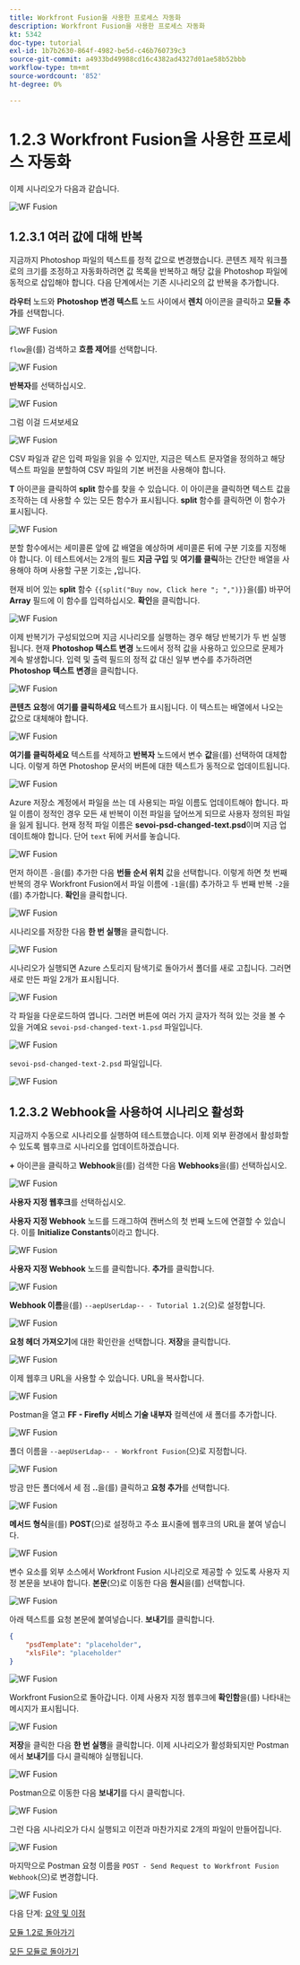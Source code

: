 ```yaml
---
title: Workfront Fusion을 사용한 프로세스 자동화
description: Workfront Fusion을 사용한 프로세스 자동화
kt: 5342
doc-type: tutorial
exl-id: 1b7b2630-864f-4982-be5d-c46b760739c3
source-git-commit: a4933bd49988cd16c4382ad4327d01ae58b52bbb
workflow-type: tm+mt
source-wordcount: '852'
ht-degree: 0%

---
```


# 1.2.3 Workfront Fusion을 사용한 프로세스 자동화

이제 시나리오가 다음과 같습니다.

![WF Fusion](./images/wffusion200.png)

## 1.2.3.1 여러 값에 대해 반복

지금까지 Photoshop 파일의 텍스트를 정적 값으로 변경했습니다. 콘텐츠 제작 워크플로의 크기를 조정하고 자동화하려면 값 목록을 반복하고 해당 값을 Photoshop 파일에 동적으로 삽입해야 합니다. 다음 단계에서는 기존 시나리오의 값 반복을 추가합니다.

**라우터** 노드와 **Photoshop 변경 텍스트** 노드 사이에서 **렌치** 아이콘을 클릭하고 **모듈 추가**&#x200B;를 선택합니다.

![WF Fusion](./images/wffusion201.png)

`flow`을(를) 검색하고 **흐름 제어**&#x200B;를 선택합니다.

![WF Fusion](./images/wffusion202.png)

**반복자**&#x200B;를 선택하십시오.

![WF Fusion](./images/wffusion203.png)

그럼 이걸 드셔보세요

![WF Fusion](./images/wffusion204.png)

CSV 파일과 같은 입력 파일을 읽을 수 있지만, 지금은 텍스트 문자열을 정의하고 해당 텍스트 파일을 분할하여 CSV 파일의 기본 버전을 사용해야 합니다.

**T** 아이콘을 클릭하여 **split** 함수를 찾을 수 있습니다. 이 아이콘을 클릭하면 텍스트 값을 조작하는 데 사용할 수 있는 모든 함수가 표시됩니다. **split** 함수를 클릭하면 이 함수가 표시됩니다.

![WF Fusion](./images/wffusion206.png)

분할 함수에서는 세미콜론 앞에 값 배열을 예상하며 세미콜론 뒤에 구분 기호를 지정해야 합니다. 이 테스트에서는 2개의 필드 **지금 구입** 및 **여기를 클릭**&#x200B;하는 간단한 배열을 사용해야 하며 사용할 구분 기호는 **,**&#x200B;입니다.

현재 비어 있는 **split** 함수 `{{split("Buy now, Click here "; ",")}}`을(를) 바꾸어 **Array** 필드에 이 함수를 입력하십시오. **확인**&#x200B;을 클릭합니다.

![WF Fusion](./images/wffusion205.png)

이제 반복기가 구성되었으며 지금 시나리오를 실행하는 경우 해당 반복기가 두 번 실행됩니다. 현재 **Photoshop 텍스트 변경** 노드에서 정적 값을 사용하고 있으므로 문제가 계속 발생합니다. 입력 및 출력 필드의 정적 값 대신 일부 변수를 추가하려면 **Photoshop 텍스트 변경**&#x200B;을 클릭합니다.

![WF Fusion](./images/wffusion207.png)

**콘텐츠 요청**&#x200B;에 **여기를 클릭하세요** 텍스트가 표시됩니다. 이 텍스트는 배열에서 나오는 값으로 대체해야 합니다.

![WF Fusion](./images/wffusion208.png)

**여기를 클릭하세요** 텍스트를 삭제하고 **반복자** 노드에서 변수 **값**&#x200B;을(를) 선택하여 대체합니다. 이렇게 하면 Photoshop 문서의 버튼에 대한 텍스트가 동적으로 업데이트됩니다.

![WF Fusion](./images/wffusion209.png)

Azure 저장소 계정에서 파일을 쓰는 데 사용되는 파일 이름도 업데이트해야 합니다. 파일 이름이 정적인 경우 모든 새 반복이 이전 파일을 덮어쓰게 되므로 사용자 정의된 파일을 잃게 됩니다. 현재 정적 파일 이름은 **sevoi-psd-changed-text.psd**&#x200B;이며 지금 업데이트해야 합니다. 단어 `text` 뒤에 커서를 놓습니다.

![WF Fusion](./images/wffusion210.png)

먼저 하이픈 `-`을(를) 추가한 다음 **번들 순서 위치** 값을 선택합니다. 이렇게 하면 첫 번째 반복의 경우 Workfront Fusion에서 파일 이름에 `-1`을(를) 추가하고 두 번째 반복 `-2`을(를) 추가합니다. **확인**&#x200B;을 클릭합니다.

![WF Fusion](./images/wffusion211.png)

시나리오를 저장한 다음 **한 번 실행**&#x200B;을 클릭합니다.

![WF Fusion](./images/wffusion212.png)

시나리오가 실행되면 Azure 스토리지 탐색기로 돌아가서 폴더를 새로 고칩니다. 그러면 새로 만든 파일 2개가 표시됩니다.

![WF Fusion](./images/wffusion213.png)

각 파일을 다운로드하여 엽니다. 그러면 버튼에 여러 가지 글자가 적혀 있는 것을 볼 수 있을 거예요 `sevoi-psd-changed-text-1.psd` 파일입니다.

![WF Fusion](./images/wffusion214.png)

`sevoi-psd-changed-text-2.psd` 파일입니다.

![WF Fusion](./images/wffusion215.png)

## 1.2.3.2 Webhook을 사용하여 시나리오 활성화

지금까지 수동으로 시나리오를 실행하여 테스트했습니다. 이제 외부 환경에서 활성화할 수 있도록 웹후크로 시나리오를 업데이트하겠습니다.

**+** 아이콘을 클릭하고 **Webhook**&#x200B;을(를) 검색한 다음 **Webhooks**&#x200B;을(를) 선택하십시오.

![WF Fusion](./images/wffusion216.png)

**사용자 지정 웹후크**&#x200B;를 선택하십시오.

**사용자 지정 Webhook** 노드를 드래그하여 캔버스의 첫 번째 노드에 연결할 수 있습니다. 이를 **Initialize Constants**&#x200B;이라고 합니다.

![WF Fusion](./images/wffusion217.png)

**사용자 지정 Webhook** 노드를 클릭합니다. **추가**&#x200B;를 클릭합니다.

![WF Fusion](./images/wffusion218.png)

**Webhook 이름**&#x200B;을(를) `--aepUserLdap-- - Tutorial 1.2`(으)로 설정합니다.

![WF Fusion](./images/wffusion219.png)

**요청 헤더 가져오기**&#x200B;에 대한 확인란을 선택합니다. **저장**&#x200B;을 클릭합니다.

![WF Fusion](./images/wffusion220.png)

이제 웹후크 URL을 사용할 수 있습니다. URL을 복사합니다.

![WF Fusion](./images/wffusion221.png)

Postman을 열고 **FF - Firefly 서비스 기술 내부자** 컬렉션에 새 폴더를 추가합니다.

![WF Fusion](./images/wffusion222.png)

폴더 이름을 `--aepUserLdap-- - Workfront Fusion`(으)로 지정합니다.

![WF Fusion](./images/wffusion223.png)

방금 만든 폴더에서 세 점 **..**&#x200B;을(를) 클릭하고 **요청 추가**&#x200B;를 선택합니다.

![WF Fusion](./images/wffusion224.png)

**메서드 형식**&#x200B;을(를) **POST**(으)로 설정하고 주소 표시줄에 웹후크의 URL을 붙여 넣습니다.

![WF Fusion](./images/wffusion225.png)

변수 요소를 외부 소스에서 Workfront Fusion 시나리오로 제공할 수 있도록 사용자 지정 본문을 보내야 합니다. **본문**(으)로 이동한 다음 **원시**&#x200B;을(를) 선택합니다.

![WF Fusion](./images/wffusion226.png)

아래 텍스트를 요청 본문에 붙여넣습니다. **보내기**&#x200B;를 클릭합니다.

```json
{
    "psdTemplate": "placeholder",
    "xlsFile": "placeholder"
}
```

![WF Fusion](./images/wffusion229.png)

Workfront Fusion으로 돌아갑니다. 이제 사용자 지정 웹후크에 **확인함**&#x200B;을(를) 나타내는 메시지가 표시됩니다.

![WF Fusion](./images/wffusion227.png)

**저장**&#x200B;을 클릭한 다음 **한 번 실행**&#x200B;을 클릭합니다. 이제 시나리오가 활성화되지만 Postman에서 **보내기**&#x200B;를 다시 클릭해야 실행됩니다.

![WF Fusion](./images/wffusion230.png)

Postman으로 이동한 다음 **보내기**&#x200B;를 다시 클릭합니다.

![WF Fusion](./images/wffusion228.png)

그런 다음 시나리오가 다시 실행되고 이전과 마찬가지로 2개의 파일이 만들어집니다.

![WF Fusion](./images/wffusion232.png)

마지막으로 Postman 요청 이름을 `POST - Send Request to Workfront Fusion Webhook`(으)로 변경합니다.

![WF Fusion](./images/wffusion233.png)

다음 단계: [요약 및 이점](./summary.md)

[모듈 1.2로 돌아가기](./automation.md)

[모든 모듈로 돌아가기](./../../../overview.md)
